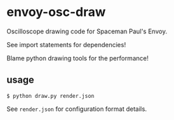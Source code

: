 # envoy-osc-draw
Oscilloscope drawing code for Spaceman Paul's Envoy.

See import statements for dependencies!

Blame python drawing tools for the performance!

## usage

```
$ python draw.py render.json
```

See `render.json` for configuration format details.
